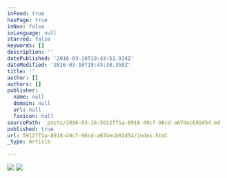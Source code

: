 ```yaml
---
inFeed: true
hasPage: true
inNav: false
inLanguage: null
starred: false
keywords: []
description: ''
datePublished: '2016-03-16T19:43:51.914Z'
dateModified: '2016-03-16T19:43:38.358Z'
title: ''
author: []
authors: []
publisher:
  name: null
  domain: null
  url: null
  favicon: null
sourcePath: _posts/2016-03-16-5912ff1a-8918-49cf-96cd-a674ecb92d54.md
published: true
url: 5912ff1a-8918-49cf-96cd-a674ecb92d54/index.html
_type: Article

---
```

![](https://the-grid-user-content.s3-us-west-2.amazonaws.com/809e2334-54bd-4c3e-9d52-2af2383672d3.jpg)
![](https://the-grid-user-content.s3-us-west-2.amazonaws.com/94671d26-b889-43fa-9873-7e3c8194e056.jpg)